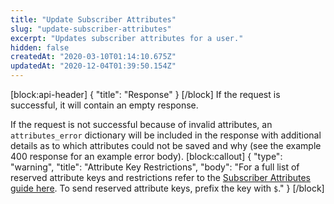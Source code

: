 ```yaml
---
title: "Update Subscriber Attributes"
slug: "update-subscriber-attributes"
excerpt: "Updates subscriber attributes for a user."
hidden: false
createdAt: "2020-03-10T01:14:10.675Z"
updatedAt: "2020-12-04T01:39:50.154Z"
---
```

[block:api-header]
{
  "title": "Response"
}
[/block]
If the request is successful, it will contain an empty response.

If the request is not successful because of invalid attributes, an `attributes_error` dictionary will be included in the response with additional details as to which attributes could not be saved and why (see the example 400 response for an example error body).
[block:callout]
{
  "type": "warning",
  "title": "Attribute Key Restrictions",
  "body": "For a full list of reserved attribute keys and restrictions refer to the [Subscriber Attributes guide here](doc:subscriber-attributes). To send reserved attribute keys, prefix the key with `$`."
}
[/block]